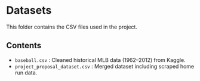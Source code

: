 # Datasets

This folder contains the CSV files used in the project.

## Contents

- `baseball.csv` : Cleaned historical MLB data (1962–2012) from Kaggle.
- `project_proposal_dataset.csv` : Merged dataset including scraped home run data.
